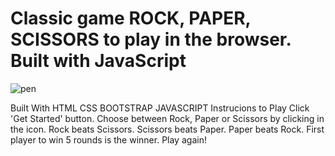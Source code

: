 # Classic game ROCK, PAPER, SCISSORS to play in the browser. Built with JavaScript
![pen](https://user-images.githubusercontent.com/88128089/164185172-4ae93c6b-471d-4358-b1cb-487b7b8ac404.png)

Built With
HTML
CSS
BOOTSTRAP
JAVASCRIPT
Instrucions to Play
Click 'Get Started' button.
Choose between Rock, Paper or Scissors by clicking in the icon.
Rock beats Scissors.
Scissors beats Paper.
Paper beats Rock.
First player to win 5 rounds is the winner.
Play again!
